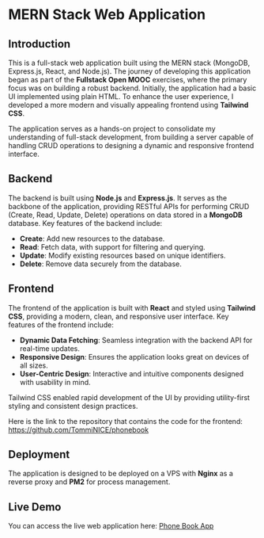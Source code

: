 # MERN Stack Web Application

## Introduction

This is a full-stack web application built using the MERN stack (MongoDB, Express.js, React, and Node.js). The journey of developing this application began as part of the **Fullstack Open MOOC** exercises, where the primary focus was on building a robust backend. Initially, the application had a basic UI implemented using plain HTML. To enhance the user experience, I developed a more modern and visually appealing frontend using **Tailwind CSS**.

The application serves as a hands-on project to consolidate my understanding of full-stack development, from building a server capable of handling CRUD operations to designing a dynamic and responsive frontend interface.


## Backend

The backend is built using **Node.js** and **Express.js**. It serves as the backbone of the application, providing RESTful APIs for performing CRUD (Create, Read, Update, Delete) operations on data stored in a **MongoDB** database. Key features of the backend include:

- **Create**: Add new resources to the database.
- **Read**: Fetch data, with support for filtering and querying.
- **Update**: Modify existing resources based on unique identifiers.
- **Delete**: Remove data securely from the database.


## Frontend

The frontend of the application is built with **React** and styled using **Tailwind CSS**, providing a modern, clean, and responsive user interface. Key features of the frontend include:

- **Dynamic Data Fetching**: Seamless integration with the backend API for real-time updates.
- **Responsive Design**: Ensures the application looks great on devices of all sizes.
- **User-Centric Design**: Interactive and intuitive components designed with usability in mind.

Tailwind CSS enabled rapid development of the UI by providing utility-first styling and consistent design practices.

Here is the link to the repository that contains the code for the frontend: https://github.com/TommiNICE/phonebook


## Deployment

The application is designed to be deployed on a VPS with **Nginx** as a reverse proxy and **PM2** for process management.
 
## Live Demo

You can access the live web application here: [Phone Book App](https://codecrafter.space/)